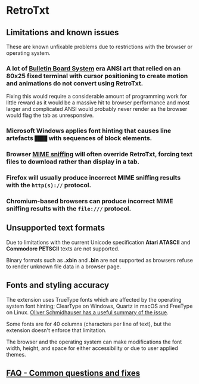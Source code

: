# RetroTxt

## Limitations and known issues

These are known unfixable problems due to restrictions with the browser or operating system.

### A lot of [Bulletin Board System](https://spectrum.ieee.org/tech-history/cyberspace/social-medias-dialup-ancestor-the-bulletin-board-system) era ANSI art that relied on an 80x25 fixed terminal with cursor positioning to create motion and animations do not convert using RetroTxt.

Fixing this would require a considerable amount of programming work for little reward as it would be a massive hit to browser performance and most larger and complicated ANSI would probably never render as the browser would flag the tab as unresponsive.

### Microsoft Windows applies font hinting that causes line artefacts `████` with sequences of block elements.

### Browser [MIME sniffing](https://en.wikipedia.org/wiki/Content_sniffing) will often override RetroTxt, forcing text files to download rather than display in a tab.

### Firefox will usually produce incorrect MIME sniffing results with the `http(s)://` protocol.

### Chromium-based browsers can produce incorrect MIME sniffing results with the `file:///` protocol.

## Unsupported text formats

Due to limitations with the current Unicode specification **Atari ATASCII** and **Commodore PETSCII** texts are not supported.

Binary formats such as **.xbin** and **.bin** are not supported as browsers refuse to render unknown file data in a browser page.

## Fonts and styling accuracy

The extension uses TrueType fonts which are affected by the operating system font hinting; ClearType on Windows, Quartz in macOS and FreeType on Linux. [Oliver Schmidhauser has a useful summary of the issue](https://glow.li/technology/2016/7/15/using-pixel-fonts-in-a-browser-without-font-smoothing/).

Some fonts are for 40 columns (characters per line of text), but the extension doesn't enforce that limitation.

The browser and the operating system can make modifications the font width, height, and space for either accessibility or due to user applied themes.

## [FAQ - Common questions and fixes](qa.md)
